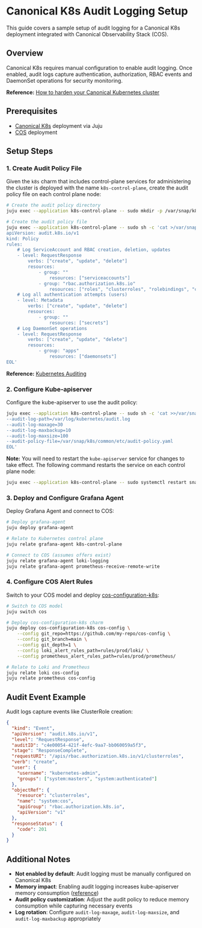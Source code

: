 # Canonical K8s Audit Logging Setup

This guide covers a sample setup of audit logging for a Canonical K8s deployment integrated with Canonical Observability Stack (COS).

## Overview

Canonical K8s requires manual configuration to enable audit logging. Once enabled, audit logs capture authentication, authorization, RBAC events and DaemonSet operations for security monitoring.

**Reference:** [How to harden your Canonical Kubernetes cluster](https://documentation.ubuntu.com/canonical-kubernetes/latest/snap/howto/security/hardening/)

## Prerequisites

- [Canonical K8s](https://documentation.ubuntu.com/canonical-kubernetes/latest/) deployment via Juju
- [COS](https://documentation.ubuntu.com/observability/latest/) deployment

## Setup Steps

### 1. Create Audit Policy File

Given the `k8s` charm that includes control-plane services for administering the cluster is deployed with the name `k8s-control-plane`, create the audit policy file on each control plane node:

```bash
# Create the audit policy directory
juju exec --application k8s-control-plane -- sudo mkdir -p /var/snap/k8s/common/etc/

# Create the audit policy file
juju exec --application k8s-control-plane -- sudo sh -c 'cat >/var/snap/k8s/common/etc/audit-policy.yaml <<EOL
apiVersion: audit.k8s.io/v1
kind: Policy
rules:
    # Log ServiceAccount and RBAC creation, deletion, updates
    - level: RequestResponse
        verbs: ["create", "update", "delete"]
        resources:
            - group: ""
                resources: ["serviceaccounts"]
            - group: "rbac.authorization.k8s.io"
                resources: ["roles", "clusterroles", "rolebindings", "clusterrolebindings"]
    # Log all authentication attempts (users)
    - level: Metadata
        verbs: ["create", "update", "delete"]
        resources:
            - group: ""
                resources: ["secrets"]
    # Log DaemonSet operations
    - level: RequestResponse
        verbs: ["create", "update", "delete"]
        resources:
            - group: "apps"
                resources: ["daemonsets"]
EOL'
```

**Reference:** [Kubernetes Auditing](https://kubernetes.io/docs/tasks/debug/debug-cluster/audit/)

### 2. Configure Kube-apiserver

Configure the kube-apiserver to use the audit policy:

```bash
juju exec --application k8s-control-plane -- sudo sh -c 'cat >>/var/snap/k8s/common/args/kube-apiserver <<EOL
--audit-log-path=/var/log/kubernetes/audit.log
--audit-log-maxage=30
--audit-log-maxbackup=10
--audit-log-maxsize=100
--audit-policy-file=/var/snap/k8s/common/etc/audit-policy.yaml
EOL'
```

**Note:** You will need to restart the `kube-apiserver` service for changes to take effect. The following command restarts the service on each control plane node:

```bash
juju exec --application k8s-control-plane -- sudo systemctl restart snap.k8s.kube-apiserver.service
```

### 3. Deploy and Configure Grafana Agent

Deploy Grafana Agent and connect to COS:

```bash
# Deploy grafana-agent
juju deploy grafana-agent

# Relate to Kubernetes control plane
juju relate grafana-agent k8s-control-plane

# Connect to COS (assumes offers exist)
juju relate grafana-agent loki-logging
juju relate grafana-agent prometheus-receive-remote-write
```

### 4. Configure COS Alert Rules

Switch to your COS model and deploy [cos-configuration-k8s](https://charmhub.io/cos-configuration-k8s):

```bash
# Switch to COS model
juju switch cos

# Deploy cos-configuration-k8s charm
juju deploy cos-configuration-k8s cos-config \
    --config git_repo=https://github.com/my-repo/cos-config \
    --config git_branch=main \
    --config git_depth=1 \
    --config loki_alert_rules_path=rules/prod/loki/ \
    --config prometheus_alert_rules_path=rules/prod/prometheus/

# Relate to Loki and Prometheus
juju relate loki cos-config
juju relate prometheus cos-config
```

## Audit Event Example

Audit logs capture events like ClusterRole creation:

```json
{
  "kind": "Event",
  "apiVersion": "audit.k8s.io/v1",
  "level": "RequestResponse",
  "auditID": "c4e00054-421f-4efc-9aa7-bb060059a5f3",
  "stage": "ResponseComplete",
  "requestURI": "/apis/rbac.authorization.k8s.io/v1/clusterroles",
  "verb": "create",
  "user": {
    "username": "kubernetes-admin",
    "groups": ["system:masters", "system:authenticated"]
  },
  "objectRef": {
    "resource": "clusterroles",
    "name": "system:cos",
    "apiGroup": "rbac.authorization.k8s.io",
    "apiVersion": "v1"
  },
  "responseStatus": {
    "code": 201
  }
}
```

## Additional Notes

- **Not enabled by default**: Audit logging must be manually configured on Canonical K8s
- **Memory impact**: Enabling audit logging increases kube-apiserver memory consumption ([reference](https://kubernetes.io/docs/tasks/debug/debug-cluster/audit/))
- **Audit policy customization**: Adjust the audit policy to reduce memory consumption while capturing necessary events
- **Log rotation**: Configure `audit-log-maxage`, `audit-log-maxsize`, and `audit-log-maxbackup` appropriately

